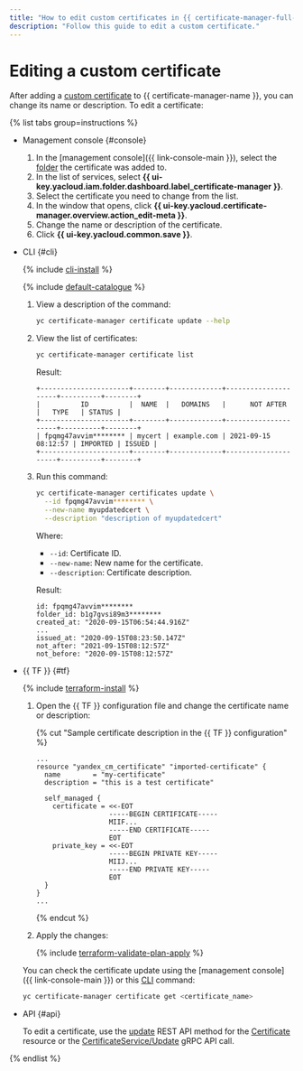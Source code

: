 ```yaml
---
title: "How to edit custom certificates in {{ certificate-manager-full-name }}"
description: "Follow this guide to edit a custom certificate."
---
```


# Editing a custom certificate

After adding a [custom certificate](../../concepts/imported-certificate.md) to {{ certificate-manager-name }}, you can change its name or description. To edit a certificate:

{% list tabs group=instructions %}

- Management console {#console}

   1. In the [management console]({{ link-console-main }}), select the [folder](../../../resource-manager/concepts/resources-hierarchy.md#folder) the certificate was added to.
   1. In the list of services, select **{{ ui-key.yacloud.iam.folder.dashboard.label_certificate-manager }}**.
   1. Select the certificate you need to change from the list.
   1. In the window that opens, click **{{ ui-key.yacloud.certificate-manager.overview.action_edit-meta }}**.
   1. Change the name or description of the certificate.
   1. Click **{{ ui-key.yacloud.common.save }}**.

- CLI {#cli}

   {% include [cli-install](../../../_includes/cli-install.md) %}

   {% include [default-catalogue](../../../_includes/default-catalogue.md) %}

   1. View a description of the command:

      ```bash
      yc certificate-manager certificate update --help
      ```

   1. View the list of certificates:

      ```bash
      yc certificate-manager certificate list
      ```

      Result:

      ```text
      +----------------------+--------+-------------+---------------------+----------+--------+
      |          ID          |  NAME  |   DOMAINS   |      NOT AFTER      |   TYPE   | STATUS |
      +----------------------+--------+-------------+---------------------+----------+--------+
      | fpqmg47avvim******** | mycert | example.com | 2021-09-15 08:12:57 | IMPORTED | ISSUED |
      +----------------------+--------+-------------+---------------------+----------+--------+
      ```

   1. Run this command:

      ```bash
      yc certificate-manager certificates update \
        --id fpqmg47avvim******** \
        --new-name myupdatedcert \
        --description "description of myupdatedcert"
      ```

      Where:
      * `--id`: Certificate ID.
      * `--new-name`: New name for the certificate.
      * `--description`: Certificate description.

      Result:

      ```text
      id: fpqmg47avvim********
      folder_id: b1g7gvsi89m3********
      created_at: "2020-09-15T06:54:44.916Z"
      ...
      issued_at: "2020-09-15T08:23:50.147Z"
      not_after: "2021-09-15T08:12:57Z"
      not_before: "2020-09-15T08:12:57Z"
      ```

- {{ TF }} {#tf}

   {% include [terraform-install](../../../_includes/terraform-install.md) %}

   1. Open the {{ TF }} configuration file and change the certificate name or description:

      {% cut "Sample certificate description in the {{ TF }} configuration" %}

      ```hcl
      ...
      resource "yandex_cm_certificate" "imported-certificate" {
        name        = "my-certificate"
        description = "this is a test certificate"

        self_managed {
          certificate = <<-EOT
                        -----BEGIN CERTIFICATE-----
                        MIIF...
                        -----END CERTIFICATE-----
                        EOT
          private_key = <<-EOT
                        -----BEGIN PRIVATE KEY-----
                        MIIJ...
                        -----END PRIVATE KEY-----
                        EOT
        }
      }
      ...
      ```

      {% endcut %}

   1. Apply the changes:

      {% include [terraform-validate-plan-apply](../../../_tutorials/_tutorials_includes/terraform-validate-plan-apply.md) %}

   You can check the certificate update using the [management console]({{ link-console-main }}) or this [CLI](../../../cli/) command:

   ```bash
   yc certificate-manager certificate get <certificate_name>
   ```

- API {#api}

   To edit a certificate, use the [update](../../api-ref/Certificate/update.md) REST API method for the [Certificate](../../api-ref/Certificate/) resource or the [CertificateService/Update](../../api-ref/grpc/certificate_service.md#Update) gRPC API call.

{% endlist %}
